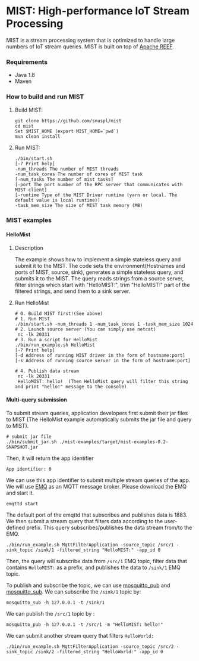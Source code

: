 MIST: High-performance IoT Stream Processing
====================================

MIST is a stream processing system that is optimized to handle large numbers of IoT stream queries. 
MIST is built on top of [Apache REEF](http://reef.apache.org/).

### Requirements
 - Java 1.8
 - Maven
 
### How to build and run MIST
1. Build MIST:

    ```
    git clone https://github.com/snuspl/mist
    cd mist
    Set $MIST_HOME (export MIST_HOME=`pwd`)
    mvn clean install
    ```

2. Run MIST:
 
    ```
    ./bin/start.sh
    [-? Print help]
    -num_threads The number of MIST threads
    -num_task_cores The number of cores of MIST task
    [-num_tasks The number of mist tasks]
    [-port The port number of the RPC server that communicates with MIST client]
    [-runtime Type of the MIST Driver runtime (yarn or local. The default value is local runtime)]
    -task_mem_size The size of MIST task memory (MB)
    ```
    

### MIST examples
#### HelloMist

1. Description

    The example shows how to implement a simple stateless query and submit it to the MIST.
    The code sets the environment(Hostnames and ports of MIST, source, sink), generates a simple stateless query, and submits it to the MIST.
    The query reads strings from a source server, filter strings which start with "HelloMIST:", trim "HelloMIST:" part of the filtered strings, and send them to a sink server.

2. Run HelloMist

    ```
    # 0. Build MIST first!(See above)
    # 1. Run MIST
    ./bin/start.sh -num_threads 1 -num_task_cores 1 -task_mem_size 1024
    # 2. Launch source server (You can simply use netcat)
     nc -lk 20331
    # 3. Run a script for HelloMist
    ./bin/run_example.sh HelloMist
    [-? Print help]
    [-d Address of running MIST driver in the form of hostname:port]
    [-s Address of running source server in the form of hostname:port]

    # 4. Publish data stream 
     nc -lk 20331
     HelloMIST: hello!  (Then HelloMist query will filter this string and print "hello!" message to the console) 
    ```

#### Multi-query submission  

 To submit stream queries, application developers first submit their jar files to MIST (The HelloMist example automatically submits the jar file and query to MIST). 
   
```
# submit jar file
./bin/submit_jar.sh ./mist-examples/target/mist-examples-0.2-SNAPSHOT.jar
```

Then, it will return the app identifier

```
App identifier: 0
```

We can use this app identifier to submit multiple stream queries of the app. We will use [EMQ](http://www.emqttd.io) as an MQTT message broker. Please download the EMQ and start it. 
    
```
emqttd start
```
    
The default port of the emqttd that subscribes and publishes data is 1883. 
We then submit a stream query that filters data according to the user-defined prefix. This query subscribes/publishes the data stream from/to the EMQ.  

```
./bin/run_example.sh MqttFilterApplication -source_topic /src/1 -sink_topic /sink/1 -filtered_string "HelloMIST:" -app_id 0
```
    
Then, the query will subscribe data from `/src/1` EMQ topic, filter data that contains `HelloMIST:` as a prefix, and publishes the data to `/sink/1` EMQ topic.
    
To publish and subscribe the topic, we can use [mosquitto_pub](https://mosquitto.org/man/mosquitto_pub-1.html) and [mosquitto_sub](https://mosquitto.org/man/mosquitto_sub-1.html).
 We can subscribe the `/sink/1` topic by:   
 
```
mosquitto_sub -h 127.0.0.1 -t /sink/1
```
    
We can publish the `/src/1` topic by :
    
```
mosquitto_pub -h 127.0.0.1 -t /src/1 -m "HelloMIST: hello!"
```

We can submit another stream query that filters `HelloWorld:` 

```
./bin/run_example.sh MqttFilterApplication -source_topic /src/2 -sink_topic /sink/2 -filtered_string "HelloWorld:" -app_id 0
```
    
